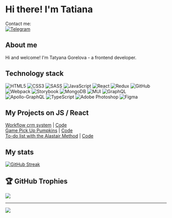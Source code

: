 # Hi there! I'm Tatiana

Contact me:  
[![Telegram](https://img.shields.io/badge/Telegram-2CA5E0?style=for-the-badge&logo=telegram&logoColor=white)](https://t.me/TanyaGorelova)

## About me
Hi and welcome! I'm Tatyana Gorelova - a frontend developer.

## Technology stack
![HTML5](https://img.shields.io/badge/html5-%23E34F26.svg?style=for-the-badge&logo=html5&logoColor=white)
![CSS3](https://img.shields.io/badge/css3-%231572B6.svg?style=for-the-badge&logo=css3&logoColor=white)
![SASS](https://img.shields.io/badge/SASS-hotpink.svg?style=for-the-badge&logo=SASS&logoColor=white)
![JavaScript](https://img.shields.io/badge/javascript-%23323330.svg?style=for-the-badge&logo=javascript&logoColor=%23F7DF1E)
![React](https://img.shields.io/badge/react-%2320232a.svg?style=for-the-badge&logo=react&logoColor=%2361DAFB)
![Redux](https://img.shields.io/badge/redux-%23593d88.svg?style=for-the-badge&logo=redux&logoColor=white)
![GitHub](https://img.shields.io/badge/github-%23121011.svg?style=for-the-badge&logo=github&logoColor=white)
![Webpack](https://img.shields.io/badge/webpack-%238DD6F9.svg?style=for-the-badge&logo=webpack&logoColor=black)
![Storybook](https://img.shields.io/badge/-Storybook-FF4785?style=for-the-badge&logo=storybook&logoColor=white)
![MongoDB](https://img.shields.io/badge/MongoDB-%234ea94b.svg?style=for-the-badge&logo=mongodb&logoColor=white)
![MUI](https://img.shields.io/badge/MUI-%230081CB.svg?style=for-the-badge&logo=mui&logoColor=white)
![GraphQL](https://img.shields.io/badge/-GraphQL-E10098?style=for-the-badge&logo=graphql&logoColor=white)
![Apollo-GraphQL](https://img.shields.io/badge/-ApolloGraphQL-311C87?style=for-the-badge&logo=apollo-graphql)
![TypeScript](https://img.shields.io/badge/typescript-%23007ACC.svg?style=for-the-badge&logo=typescript&logoColor=white)
![Adobe Photoshop](https://img.shields.io/badge/adobe%20photoshop-%2331A8FF.svg?style=for-the-badge&logo=adobe%20photoshop&logoColor=white)
![Figma](https://img.shields.io/badge/figma-%23F24E1E.svg?style=for-the-badge&logo=figma&logoColor=white)


## My Projects on JS / React

[Workflow crm system](http://crm.tanya-gorelova.website/) | [Code](https://github.com/tgorella/workflow-crm-system)  
[Game Pick Up Pumpkins](https://tgorella.github.io/game-pick-up-pumpkins/) | [Code](https://github.com/tgorella/game-pick-up-pumpkins)  
[To-do list with the Alastair Method](https://tgorella.github.io/task-list/) | [Code](https://github.com/tgorella/task-list)

## My stats

[![GitHub Streak](https://streak-stats.demolab.com?user=tgorella&theme=transparent&date_format=j%20M%5B%20Y%5D)](https://git.io/streak-stats)  
<a gref="github.com/tgorella"><img src="https://github-readme-stats.vercel.app/api/top-langs/?username=tgorella&layout=compact&langs_count=7&theme=tokyonight" alt=""></a>

## 🏆 GitHub Trophies
![](https://github-profile-trophy.vercel.app/?username=tgorella&theme=default&no-frame=true&no-bg=true&margin-w=4)



---
[![](https://visitcount.itsvg.in/api?id=tgorella&icon=7&color=5)](https://visitcount.itsvg.in)

<!-- Proudly created with GPRM ( https://gprm.itsvg.in ) -->
